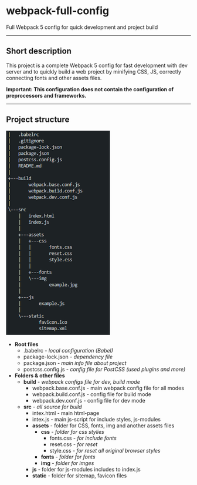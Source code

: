 # webpack-full-config
Full Webpack 5 config for quick development and project build
____
## Short description
This project is a complete Webpack 5 config for fast development with dev server and to quickly build a web project by minifying CSS, JS, correctly connecting fonts and other assets files.

**Important: This configuration does not contain the configuration of preprocessors and frameworks.**
____
## Project structure
![Project Tree](https://github.com/neveleneves/webpack-full-config/blob/master/src/assets/img/treeconfig.PNG)
* **Root files**
  * .babelrc *- local configuration (Babel)*
  * package-lock.json *- dependency file*
  * package.json *- main info file about project*
  * postcss.config.js *- config file for PostCSS (used plugins and more)*
* **Folders & other files**
  * **build** *- webpack configs file for dev, build mode*
    * webpack.base.conf.js - main webpack config file for all modes
    * webpack.build.conf.js - config file for build mode
    * webpack.dev.conf.js - config file for dev mode
  * **src** *- all source for build*  
    * intex.html - main html-page
    * intex.js - main js-script for include styles, js-modules
    * **assets** - folder for CSS, fonts, img and another assets files
       * **css** *- folder for css stylies* 
          * fonts.css *- for include fonts* 
          * reset.css *- for reset* 
          * style.css *- for reset all original browser styles*
       * **fonts** *- folder for fonts* 
       * **img** *- folder for imges*
    * **js** - folder for js-modules includes to index.js
    * **static** - folder for sitemap, favicon files 
